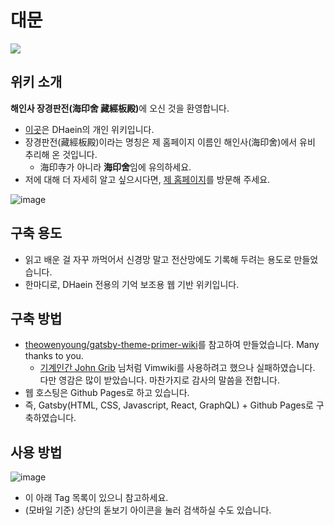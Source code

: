 # 대문
<img src="https://user-images.githubusercontent.com/61646760/162616720-762db0bf-6ad7-4aa1-a462-7430fa0af760.jpg" style="margin-left: auto; margin-right: auto; display: block;" />

## 위키 소개
<strong>해인사 장경판전(海印舍 藏經板殿)</strong>에 오신 것을 환영합니다.
- [이곳](https://wiki.haein.info/)은 DHaein의 개인 위키입니다.
- 장경판전(藏經板殿)이라는 명칭은 제 홈페이지 이름인 해인사(海印舍)에서 유비 추리해 온 것입니다.  
  - 海印寺가 아니라 <strong>海印舍</strong>임에 유의하세요.
- 저에 대해 더 자세히 알고 싶으시다면, [제 홈페이지](https://haein.info)를 방문해 주세요.

![image](https://user-images.githubusercontent.com/61646760/162568690-6e9aab55-bbce-4985-be86-e4f4c84f8e79.png)

## 구축 용도
- 읽고 배운 걸 자꾸 까먹어서 신경망 말고 전산망에도 기록해 두려는 용도로 만들었습니다.
- 한마디로, DHaein 전용의 기억 보조용 웹 기반 위키입니다.

## 구축 방법
- [theowenyoung/gatsby-theme-primer-wiki](https://github.com/theowenyoung/gatsby-theme-primer-wiki)를 참고하여 만들었습니다. Many thanks to you.
  - [기계인간 John Grib](https://johngrib.github.io/) 님처럼 Vimwiki를 사용하려고 했으나 실패하였습니다. 다만 영감은 많이 받았습니다. 마찬가지로 감사의 말씀을 전합니다.
- 웹 호스팅은 Github Pages로 하고 있습니다.
- 즉, Gatsby(HTML, CSS, Javascript, React, GraphQL) + Github Pages로 구축하였습니다.

## 사용 방법
![image](https://user-images.githubusercontent.com/61646760/162568735-e26e6e45-92ad-457e-9983-18a567624b0b.png)
- 이 아래 Tag 목록이 있으니 참고하세요.
- (모바일 기준) 상단의 돋보기 아이콘을 눌러 검색하실 수도 있습니다.